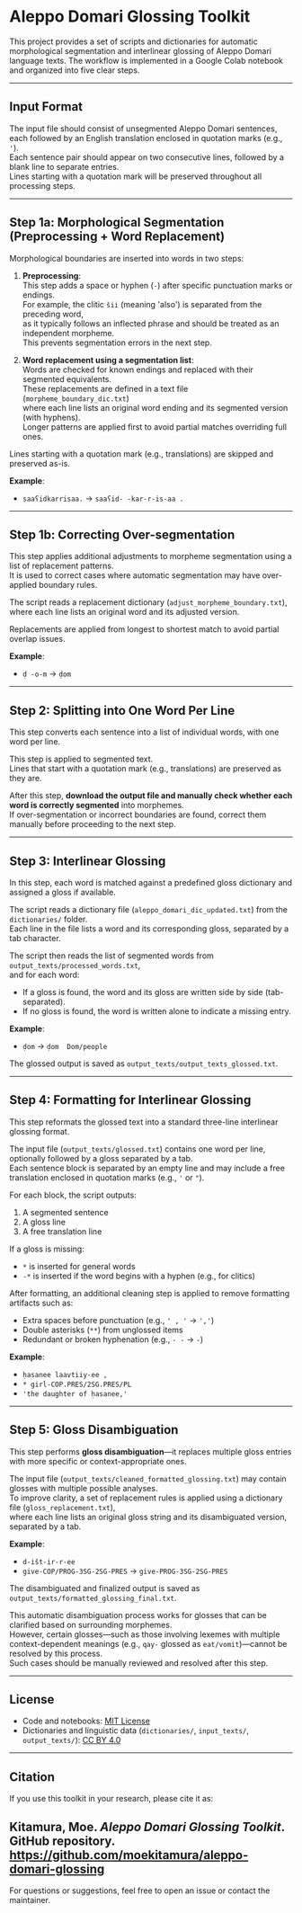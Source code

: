 # Aleppo Domari Glossing Toolkit

This project provides a set of scripts and dictionaries for automatic morphological segmentation and interlinear glossing of Aleppo Domari language texts. The workflow is implemented in a Google Colab notebook and organized into five clear steps.

---

## Input Format

The input file should consist of unsegmented Aleppo Domari sentences,  
each followed by an English translation enclosed in quotation marks (e.g., `'`).  
Each sentence pair should appear on two consecutive lines, followed by a blank line to separate entries.  
Lines starting with a quotation mark will be preserved throughout all processing steps.

---

## Step 1a: Morphological Segmentation (Preprocessing + Word Replacement)

Morphological boundaries are inserted into words in two steps:

1. **Preprocessing**:  
   This step adds a space or hyphen (`-`) after specific punctuation marks or endings.  
   For example, the clitic `šii` (meaning 'also') is separated from the preceding word,  
   as it typically follows an inflected phrase and should be treated as an independent morpheme.  
   This prevents segmentation errors in the next step.

2. **Word replacement using a segmentation list**:  
   Words are checked for known endings and replaced with their segmented equivalents.  
   These replacements are defined in a text file (`morpheme_boundary_dic.txt`)  
   where each line lists an original word ending and its segmented version (with hyphens).  
   Longer patterns are applied first to avoid partial matches overriding full ones.

Lines starting with a quotation mark (e.g., translations) are skipped and preserved as-is.

**Example**:
- `saaʕidkarrisaa.` → `saaʕid- -kar-r-is-aa .`

---

## Step 1b: Correcting Over-segmentation

This step applies additional adjustments to morpheme segmentation using a list of replacement patterns.  
It is used to correct cases where automatic segmentation may have over-applied boundary rules.

The script reads a replacement dictionary (`adjust_morpheme_boundary.txt`),  
where each line lists an original word and its adjusted version.

Replacements are applied from longest to shortest match to avoid partial overlap issues.

**Example**:
- `ḍ -o-m` → `ḍom`

---

## Step 2: Splitting into One Word Per Line

This step converts each sentence into a list of individual words, with one word per line.

This step is applied to segmented text.  
Lines that start with a quotation mark (e.g., translations) are preserved as they are.

After this step, **download the output file and manually check whether each word is correctly segmented** into morphemes.  
If over-segmentation or incorrect boundaries are found, correct them manually before proceeding to the next step.

---

## Step 3: Interlinear Glossing

In this step, each word is matched against a predefined gloss dictionary and assigned a gloss if available.

The script reads a dictionary file (`aleppo_domari_dic_updated.txt`) from the `dictionaries/` folder.  
Each line in the file lists a word and its corresponding gloss, separated by a tab character.

The script then reads the list of segmented words from `output_texts/processed_words.txt`,  
and for each word:
- If a gloss is found, the word and its gloss are written side by side (tab-separated).
- If no gloss is found, the word is written alone to indicate a missing entry.

**Example**:
- `ḍom` → `ḍom	Dom/people`

The glossed output is saved as `output_texts/output_texts_glossed.txt`.

---

## Step 4: Formatting for Interlinear Glossing

This step reformats the glossed text into a standard three-line interlinear glossing format.

The input file (`output_texts/glossed.txt`) contains one word per line, optionally followed by a gloss separated by a tab.  
Each sentence block is separated by an empty line and may include a free translation enclosed in quotation marks (e.g., `'` or `"`).

For each block, the script outputs:

1. A segmented sentence 
2. A gloss line
3. A free translation line

If a gloss is missing:
- `*` is inserted for general words
- `-*` is inserted if the word begins with a hyphen (e.g., for clitics)

After formatting, an additional cleaning step is applied to remove formatting artifacts such as:
- Extra spaces before punctuation (e.g., `' , '` → `','`)
- Double asterisks (`**`) from unglossed items
- Redundant or broken hyphenation (e.g., `- -` → `-`)

**Example**:
- `ḥasanee laavtiiy-ee ,`
- `* girl-COP.PRES/2SG.PRES/PL`
- `'the daughter of ḥasanee,'`

---

## Step 5: Gloss Disambiguation

This step performs **gloss disambiguation**—it replaces multiple gloss entries with more specific or context-appropriate ones.

The input file (`output_texts/cleaned_formatted_glossing.txt`) may contain glosses with multiple possible analyses.  
To improve clarity, a set of replacement rules is applied using a dictionary file (`gloss_replacement.txt`),  
where each line lists an original gloss string and its disambiguated version, separated by a tab.

**Example**:
- `d-išt-ir-r-ee`  
- `give-COP/PROG-3SG-2SG-PRES` → `give-PROG-3SG-2SG-PRES`

The disambiguated and finalized output is saved as `output_texts/formatted_glossing_final.txt`.

This automatic disambiguation process works for glosses that can be clarified based on surrounding morphemes.  
However, certain glosses—such as those involving lexemes with multiple context-dependent meanings (e.g., `qay-` glossed as `eat/vomit`)—cannot be resolved by this process.  
Such cases should be manually reviewed and resolved after this step.

---

## License

- Code and notebooks: [MIT License](./LICENSE)  
- Dictionaries and linguistic data (`dictionaries/`, `input_texts/`, `output_texts/`): [CC BY 4.0](https://creativecommons.org/licenses/by/4.0/)


---

## Citation

If you use this toolkit in your research, please cite it as:

Kitamura, Moe. *Aleppo Domari Glossing Toolkit*. GitHub repository. https://github.com/moekitamura/aleppo-domari-glossing
---

For questions or suggestions, feel free to open an issue or contact the maintainer.

